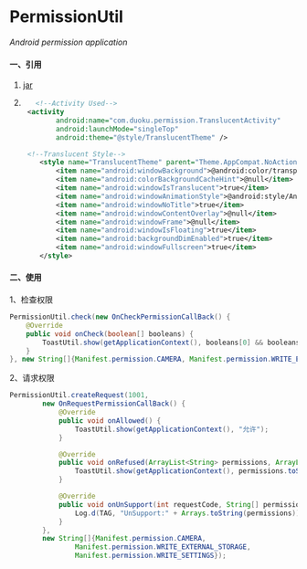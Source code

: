# PermissionUtil

*Android permission application*

#### 一、引用

1. [jar](https://github.com/zhaokai1033/PermissionUtil/blob/master/demo/libs/permission.jar)

2. ```xml
      <!--Activity Used-->
   	<activity
           android:name="com.duoku.permission.TranslucentActivity"
           android:launchMode="singleTop"
           android:theme="@style/TranslucentTheme" />

   	<!--Translucent Style-->
       <style name="TranslucentTheme" parent="Theme.AppCompat.NoActionBar">
           <item name="android:windowBackground">@android:color/transparent</item>
           <item name="android:colorBackgroundCacheHint">@null</item>
           <item name="android:windowIsTranslucent">true</item>
           <item name="android:windowAnimationStyle">@android:style/Animation</item>
           <item name="android:windowNoTitle">true</item>
           <item name="android:windowContentOverlay">@null</item>
           <item name="android:windowFrame">@null</item>
           <item name="android:windowIsFloating">true</item>
           <item name="android:backgroundDimEnabled">true</item>
           <item name="android:windowFullscreen">true</item>
       </style>
   ```

#### 二、使用

1、检查权限

```java
PermissionUtil.check(new OnCheckPermissionCallBack() {
    @Override
    public void onCheck(boolean[] booleans) {
        ToastUtil.show(getApplicationContext(), booleans[0] && booleans[1] ? "允许" : "禁止");
    }
}, new String[]{Manifest.permission.CAMERA, Manifest.permission.WRITE_EXTERNAL_STORAGE});
```

2、请求权限

```java
PermissionUtil.createRequest(1001,
        new OnRequestPermissionCallBack() {
            @Override
            public void onAllowed() {
                ToastUtil.show(getApplicationContext(), "允许");
            }

            @Override
            public void onRefused(ArrayList<String> permissions, ArrayList<Boolean> isCanShowTip) {
                ToastUtil.show(getApplicationContext(), permissions.toString() + "有拒绝的 " + isCanShowTip.toString());
            }

            @Override
            public void onUnSupport(int requestCode, String[] permissions) {
                Log.d(TAG, "UnSupport:" + Arrays.toString(permissions));
            }
        },
        new String[]{Manifest.permission.CAMERA,
                Manifest.permission.WRITE_EXTERNAL_STORAGE,
                Manifest.permission.WRITE_SETTINGS});
```
